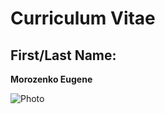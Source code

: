 # Curriculum Vitae

## First/Last Name:

**Morozenko Eugene**

![Photo](https://www.instagram.com/p/B5Pk8zyFQxf/)
